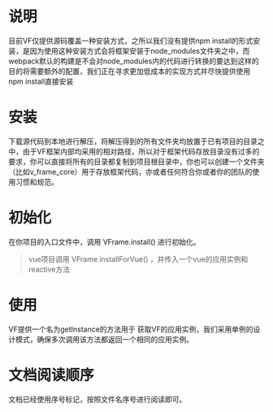 # 说明
目前VF仅提供源码覆盖一种安装方式，之所以我们没有提供npm install的形式安装，是因为使用这种安装方式会将框架安装于node_modules文件夹之中，而webpack默认的构建是不会对node_modules内的代码进行转换的要达到这样的目的将需要额外的配置，我们正在寻求更加低成本的实现方式并尽快提供使用npm install直接安装

# 安装
下载源代码到本地进行解压，将解压得到的所有文件夹均放置于已有项目的目录之中，由于VF框架内部均采用的相对路径，所以对于框架代码存放目录没有过多的要求，你可以直接将所有的目录都复制到项目根目录中，你也可以创建一个文件夹（比如v_frame_core）用于存放框架代码，亦或者任何符合你或者你的团队的使用习惯和规范。

# 初始化
在你项目的入口文件中，调用 VFrame.install() 进行初始化。
> vue项目调用 VFrame.installForVue() ，并传入一个vue的应用实例和reactive方法

# 使用
VF提供一个名为getInstance的方法用于 获取VF的应用实例，我们采用单例的设计模式，确保多次调用该方法都返回一个相同的应用实例。

# 文档阅读顺序
文档已经使用序号标记，按照文件名序号进行阅读即可。
